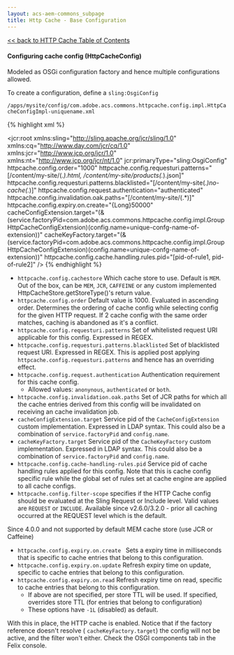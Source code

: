 ```yaml
---
layout: acs-aem-commons_subpage
title: Http Cache - Base Configuration
---
```


[<< back to HTTP Cache Table of Contents](../index.html)


#### Configuring cache config (HttpCacheConfig)

Modeled as OSGi configuration factory and hence multiple configurations allowed.

To create a configuration, define a `sling:OsgiConfig`  

`/apps/mysite/config/com.adobe.acs.commons.httpcache.config.impl.HttpCacheConfigImpl-uniquename.xml`

{% highlight xml %}
<?xml version="1.0" encoding="UTF-8"?>
<jcr:root xmlns:sling="http://sling.apache.org/jcr/sling/1.0" xmlns:cq="http://www.day.com/jcr/cq/1.0"
    xmlns:jcr="http://www.jcp.org/jcr/1.0" xmlns:nt="http://www.jcp.org/jcr/nt/1.0"
    jcr:primaryType="sling:OsgiConfig"
    httpcache.config.order="1000"
    httpcache.config.requesturi.patterns="[/content/my-site/(.*).html, /content/my-site/products(.*).json]"
    httpcache.config.requesturi.patterns.blacklisted="[/content/my-site(.*)no-cache(.*)]"
    httpcache.config.request.authentication="authenticated"
    httpcache.config.invalidation.oak.paths="[/content/my-site/(.*)]"
    httpcache.config.expiry.on.create="{Long}50000"
    cacheConfigExtension.target="(&(service.factoryPid=com.adobe.acs.commons.httpcache.config.impl.GroupHttpCacheConfigExtension)(config.name=unique-confg-name-of-extension))"
    cacheKeyFactory.target="(&(service.factoryPid=com.adobe.acs.commons.httpcache.config.impl.GroupHttpCacheConfigExtension)(config.name=unique-confg-name-of-extension))"
    httpcache.config.cache.handling.rules.pid="[pid-of-rule1, pid-of-rule2]"
 />
 {% endhighlight %}     

* `httpcache.config.cachestore` Which cache store to use. Default is `MEM`. Out of the box, can be `MEM`, `JCR`, `CAFFEINE` or any custom implemented HttpCacheStore.getStoreType()'s return value.
* `httpcache.config.order` Default value is 1000. Evaluated in ascending order. Determines the ordering of cache config while selecting config for the given HTTP request. If 2 cache config with the same order matches, caching is abandoned as it's a conflict.
* `httpcache.config.requesturi.patterns` Set of whitelisted request URI applicable for this config. Expressed in REGEX.
* `httpcache.config.requesturi.patterns.blacklisted` Set of blacklisted request URI. Expressed in REGEX. This is applied post applying `httpcache.config.requesturi.patterns` and hence has an overriding effect.
* `httpcache.config.request.authentication` Authentication requirement for this cache config.
  * Allowed values: `anonynous`, `authenticated` or `both`.
* `httpcache.config.invalidation.oak.paths` Set of JCR paths for which all the cache entries derived from this config will be invalidated on receiving an cache invalidation job.
* `cacheConfigExtension.target` Service pid of the `CacheConfigExtension` custom implementation. Expressed in LDAP syntax. This could also be a combination of `service.factoryPid` and `config.name`.
* `cacheKeyFactory.target` Service pid of the `CacheKeyFactory` custom implementation. Expressed in LDAP syntax. This could also be a combination of `service.factoryPid` and `config.name`.
* `httpcache.config.cache-handling-rules.pid` Service pid of cache handling rules applied for this config. Note that this is cache config specific rule while the global set of rules set at cache engine are applied to all cache configs.
* `httpcache.config.filter-scope` specifies if the HTTP Cache config should be evaluated at the Sling Request or Include level. Valid values are `REQUEST` or `INCLUDE`. Available since v2.6.0/3.2.0 - prior all caching occurred at the REQUEST level which is the default.

Since 4.0.0 and not supported by default MEM cache store (use JCR or Caffeine)
* `httpcache.config.expiry.on.create ` Sets a expiry time in milliseconds that is specific to cache entries that belong to this configuration. 
* `httpcache.config.expiry.on.update` Refresh expiry time on update, specific to cache entries that belong to this configuration.
* `httpcache.config.expiry.on.read` Refresh expiry time on read, specific to cache entries that belong to this configuration.
    * If above are not specified, per store TTL will be used. If specified, overrides store TTL (for entries that belong to configuration)
    * These options have `-1L` (disabled) as default.
    
With this in place, the HTTP cache is enabled. Notice that if the factory reference doesn't resolve ( `cacheKeyFactory.target`) the config will not be active, and the filter won't either. Check the OSGI components tab in the Felix console.
